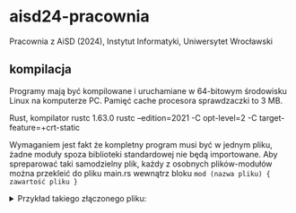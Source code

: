 # aisd24-pracownia

Pracownia z AiSD (2024), Instytut Informatyki, Uniwersytet Wrocławski

## kompilacja

Programy mają być kompilowane i uruchamiane w 64-bitowym środowisku Linux na komputerze PC.
Pamięć cache procesora sprawdzaczki to 3 MB.

Rust, kompilator rustc 1.63.0
rustc –edition=2021 -C opt-level=2 -C target-feature=+crt-static

Wymaganiem jest fakt że kompletny program musi być w jednym pliku, żadne moduły spoza biblioteki standardowej nie będą importowane.
Aby spreparować taki samodzielny plik, każdy z osobnych plików-modułów można przekleić do pliku main.rs wewnątrz bloku `mod (nazwa pliku) { zawartość pliku }`



<details>
  
<summary>Przykład takiego złączonego pliku:</summary>

- `lazy_static, buf, io, scan, sync` pochodzą z lib.rs
- `macros` pochodzi z macros.rs
- `radix` pochodzi z radix.rs

```rust
    #[macro_use]
    mod lazy_static {
        // ...
    }
    
    mod buf {
        // ...
    }
    
    mod io {
        // ...
    }
    
    mod scan {
        // ...
    }
    
    mod sync {
        // ...
    }
    
    mod radix {
        // ...
    }
    pub use io::{scan, stdout};
    
    mod macros {
        #[macro_export]
        macro_rules! scan {
            ($t:ty) => { scan::<$t>() };
            ($($t:ty),+) => { ($(scan::<$t>(),)*) };
        }
    
        /// Macros for writing to stdout
        #[macro_export]
        macro_rules! println {
            ($($arg:tt)*) => { {
                use std::io::Write;
                writeln!($crate::stdout(), $($arg)*).unwrap();
            } }
        }
        #[macro_export]
        macro_rules! print {
            ($($arg:tt)*) => { {
                use std::io::Write;
                write!($crate::stdout(), $($arg)*).unwrap();
            } }
        }
    }
    use radix::sort_by_x;
    
    fn main() {
      // body here
    }
```
</details>
